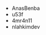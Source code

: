 #
<!--- PUT UR USERNAME HERE -->

- AnasBenba
- u53f 
- 4mr4n11
- nlahkimdev

<!--- DON'T TOUCH THIS PLZ -->
#
